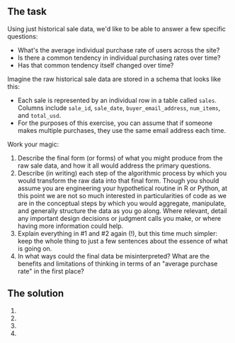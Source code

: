 ## The task

Using just historical sale data, we'd like to be able to answer a few specific questions:

  * What's the average individual purchase rate of users across the site?
  * Is there a common tendency in individual purchasing rates over time?
  * Has that common tendency itself changed over time?

Imagine the raw historical sale data are stored in a schema that looks like this:

  * Each sale is represented by an individual row in a table called `sales`. Columns include `sale_id`, `sale_date`, `buyer_email_address`, `num_items`, and `total_usd`.
  * For the purposes of this exercise, you can assume that if someone makes multiple purchases, they use the same email address each time.

Work your magic:

  1. Describe the final form (or forms) of what you might produce from the raw sale data, and how it all would address the primary questions.
  2. Describe (in writing) each step of the algorithmic process by which you would transform the raw data into that final form. Though you should assume you are engineering your hypothetical routine in R or Python, at this point we are not so much interested in particularities of code as we are in the conceptual steps by which you would aggregate, manipulate, and generally structure the data as you go along. Where relevant, detail any important design decisions or judgment calls you make, or where having more information could help.
  3. Explain everything in #1 and #2 again (!), but this time much simpler: keep the whole thing to just a few sentences about the essence of what is going on.
  4. In what ways could the final data be misinterpreted? What are the benefits and limitations of thinking in terms of an "average purchase rate" in the first place?

## The solution

  1. 
  2. 
  3. 
  4. 
